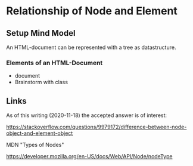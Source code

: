 # Relationship of Node and Element

## Setup Mind Model

An HTML-document can be represented with a tree as datastructure.

### Elements of an HTML-Document

- document
- Brainstorm with class

## Links

As of this writing (2020-11-18) the accepted answer is of interest:

https://stackoverflow.com/questions/9979172/difference-between-node-object-and-element-object

MDN "Types of Nodes"

https://developer.mozilla.org/en-US/docs/Web/API/Node/nodeType

